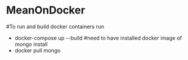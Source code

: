 # MeanOnDocker
#To run  and build docker containers
run 
- docker-compose up --build
#need to have  installed docker image of mongo 
install
- docker pull mongo 